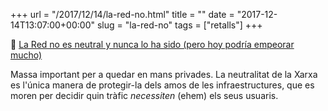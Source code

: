 +++
url = "/2017/12/14/la-red-no.html"
title = ""
date = "2017-12-14T13:07:00+00:00"
slug = "la-red-no"
tags = ["retalls"]
+++

📎 [La Red no es neutral y nunca lo ha sido (pero hoy podría empeorar mucho)](http://www.eldiario.es/cultura/tecnologia/red-neutral_0_718128950.html)

Massa important per a quedar en mans privades. La neutralitat de la Xarxa es l'única manera de protegir-la dels amos de les infraestructures, que es moren per decidir quin tràfic *necessiten* (ehem) els seus usuaris.
